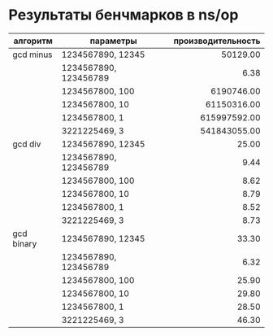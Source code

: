 # Результаты бенчмарков в ns/op

|алгоритм|параметры|производительность|
|---|---|---:|
|gcd minus|1234567890, 12345|50129.00|
| |1234567890, 123456789|6.38|
| |1234567800, 100|6190746.00|
| |1234567800, 10|61150316.00|
| |1234567800, 1|615997592.00|
| |3221225469, 3|541843055.00|
|gcd div|1234567890, 12345|25.00|
| |1234567890, 123456789|9.44|
| |1234567800, 100|8.62|
| |1234567800, 10|8.79|
| |1234567800, 1|8.52|
| |3221225469, 3|8.73|
|gcd binary|1234567890, 12345|33.30|
| |1234567890, 123456789|6.32|
| |1234567800, 100|25.90|
| |1234567800, 10|29.80|
| |1234567800, 1|28.50|
| |3221225469, 3|46.30|
